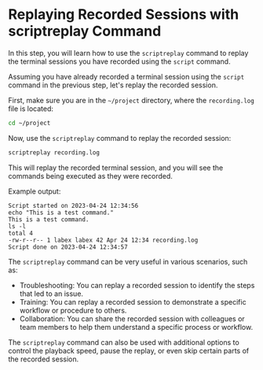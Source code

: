 # Replaying Recorded Sessions with scriptreplay Command

In this step, you will learn how to use the `scriptreplay` command to replay the terminal sessions you have recorded using the `script` command.

Assuming you have already recorded a terminal session using the `script` command in the previous step, let's replay the recorded session.

First, make sure you are in the `~/project` directory, where the `recording.log` file is located:

```bash
cd ~/project
```

Now, use the `scriptreplay` command to replay the recorded session:

```bash
scriptreplay recording.log
```

This will replay the recorded terminal session, and you will see the commands being executed as they were recorded.

Example output:

```
Script started on 2023-04-24 12:34:56
echo "This is a test command."
This is a test command.
ls -l
total 4
-rw-r--r-- 1 labex labex 42 Apr 24 12:34 recording.log
Script done on 2023-04-24 12:34:57
```

The `scriptreplay` command can be very useful in various scenarios, such as:

- Troubleshooting: You can replay a recorded session to identify the steps that led to an issue.
- Training: You can replay a recorded session to demonstrate a specific workflow or procedure to others.
- Collaboration: You can share the recorded session with colleagues or team members to help them understand a specific process or workflow.

The `scriptreplay` command can also be used with additional options to control the playback speed, pause the replay, or even skip certain parts of the recorded session.
